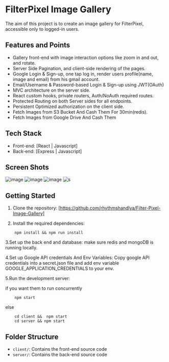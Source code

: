 # FilterPixel Image Gallery

The aim of this project is to create an image gallery for FilterPixel, accessible only to logged-in users.

## Features and Points

- Gallery front-end with image interaction options like zoom in and out, and rotate.
- Server Side Pagination, and client-side rendering of the pages.
- Google Login & Sign-up, one tap log in, render users profile(name, image and email) from his gmail account.
- Email/Username & Password-based Login & Sign-up using JWT(OAuth)
- MVC architecture on the server side.
- React custom hooks, private routers, Auth/NoAuth required routes.
- Protected Routing on both Server sides for all endpoints.
- Persistent Optimized authorization on the client side.
- Fetch Images from S3 Bucket And Cash Them For 30min(redis).
- Fetch Images from Google Drive And Cash Them

## Tech Stack

- Front-end: [React | Javascript]
- Back-end: [Express | Javascript]

## Screen Shots

![image](https://github.com/rhythmshandlya/Filter-Pixel-Image-Gallery/assets/72724768/514b33e0-d145-437a-be12-6a90f5d7c8b8)
![image](https://github.com/rhythmshandlya/Filter-Pixel-Image-Gallery/assets/72724768/acd245e8-a144-4295-bf3e-1d2cd7cbf7d7)
![image](https://github.com/rhythmshandlya/Filter-Pixel-Image-Gallery/assets/72724768/5debc673-74b6-498b-84e7-b5d621f9a485)
![s](https://github.com/rhythmshandlya/Filter-Pixel-Image-Gallery/assets/72724768/cfebf470-5425-4964-8360-ee4dd5b61a25)

## Getting Started

1. Clone the repository: [https://github.com/rhythmshandlya/Filter-Pixel-Image-Gallery]

2. Install the required dependencies:

```shell
    npm install && npm run install
```

3.Set up the back end and database:
make sure redis and mongoDB is running locally.

4.Set up Google API credentials And Env Variables:
Copy google API credentials into a secret.json file and add env variable GOOGLE_APPLICATION_CREDENTIALS to your env.

5.Run the development server:

if you want them to run concurrently

```shell
    npm start
```

else

```shell
    cd client &&  npm start
    cd server && npm start
```

## Folder Structure

- `client/`: Contains the front-end source code
- `server/`: Contains the back-end source code
